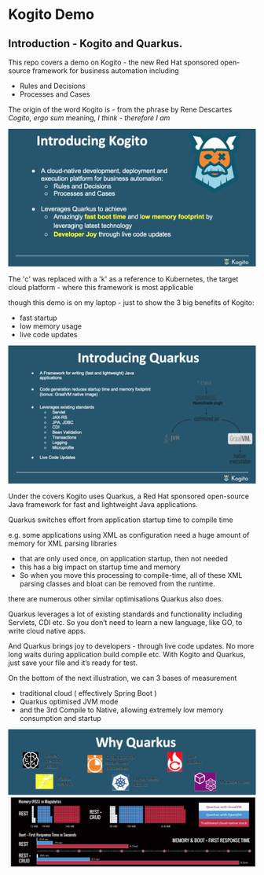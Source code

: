 # Kogito Demo

## Introduction - Kogito and Quarkus. 

This repo covers a demo on Kogito - the new Red Hat sponsored open-source framework for business automation including
- Rules and Decisions 
- Processes and Cases

The origin of the word Kogito is - from the phrase by Rene Descartes
_Cogito, ergo sum_ meaning, _I think - therefore I am_

![](https://raw.githubusercontent.com/tnscorcoran/kogito-demo/master/images/2.png)

The 'c' was replaced with a 'k' as a reference to Kubernetes, the target cloud platform - where this framework is most applicable

though this demo is on my laptop - just to show the 3 big benefits of Kogito:
- fast startup
- low memory usage
- live code updates

![](https://raw.githubusercontent.com/tnscorcoran/kogito-demo/master/images/3-4-5-6.png)

Under the covers Kogito uses Quarkus, a Red Hat sponsored open-source Java framework for fast and lightweight Java applications.

Quarkus switches effort from application startup time to compile time

e.g. some applications using XML as configuration need a huge amount of memory for XML parsing libraries 
- that are only used once, on application startup, then not needed 
- this has a big impact on startup time and memory 
- So when you move this processing to compile-time, all of these XML parsing classes and bloat can be removed from the runtime.

there are numerous other similar optimisations Quarkus also does.

Quarkus leverages a lot of existing standards and functionality including Servlets, CDI etc. So you don’t need to learn a new language, like GO, to write cloud native apps.

And Quarkus brings joy to developers - through live code updates. No more long waits during application build compile etc. With Kogito and Quarkus, just save your file and it’s ready for test.

On the bottom of the next illustration, we can 3 bases of measurement
- traditional cloud ( effectively Spring Boot )
- Quarkus optimised JVM mode
- and the 3rd Compile to Native, allowing extremely low memory consumption and startup

![](https://raw.githubusercontent.com/tnscorcoran/kogito-demo/master/images/7.png)










